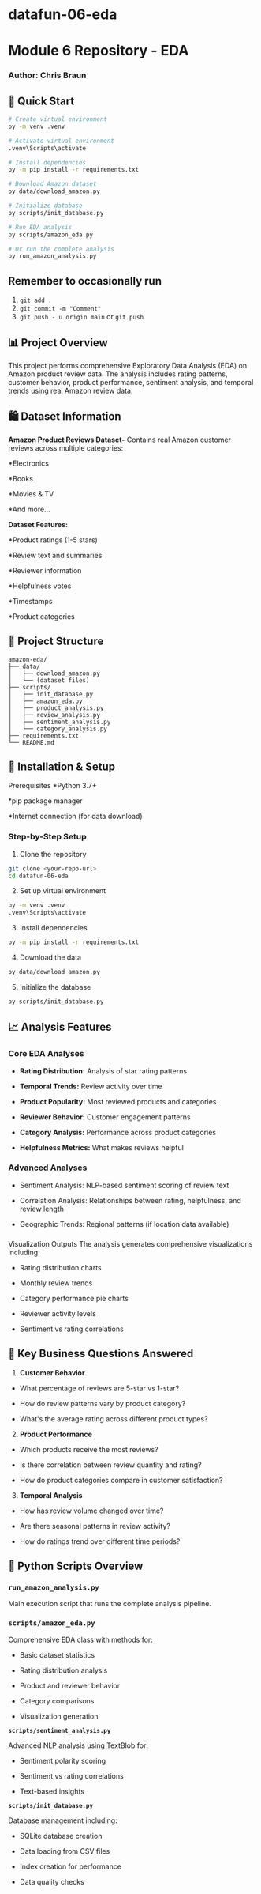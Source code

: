 # datafun-06-eda
# Module 6 Repository - EDA
### Author: Chris Braun

## 🚀 Quick Start

```bash
# Create virtual environment
py -m venv .venv

# Activate virtual environment
.venv\Scripts\activate

# Install dependencies
py -m pip install -r requirements.txt

# Download Amazon dataset
py data/download_amazon.py

# Initialize database
py scripts/init_database.py

# Run EDA analysis
py scripts/amazon_eda.py

# Or run the complete analysis
py run_amazon_analysis.py
```

## Remember to occasionally run
1. ```git add .```
2. ```git commit -m "Comment"```
3. ```git push - u origin main``` or ```git push```

## 📊 Project Overview
This project performs comprehensive Exploratory Data Analysis (EDA) on Amazon product review data. The analysis includes rating patterns, customer behavior, product performance, sentiment analysis, and temporal trends using real Amazon review data.

## 🛍️ Dataset Information
**Amazon Product Reviews Dataset-** Contains real Amazon customer reviews across multiple categories:

*Electronics

*Books

*Movies & TV

*And more...

**Dataset Features:**

*Product ratings (1-5 stars)

*Review text and summaries

*Reviewer information

*Helpfulness votes

*Timestamps

*Product categories

## 📁 Project Structure

```text
amazon-eda/
├── data/
│   ├── download_amazon.py
│   └── (dataset files)
├── scripts/
│   ├── init_database.py
│   ├── amazon_eda.py
│   ├── product_analysis.py
│   ├── review_analysis.py
│   ├── sentiment_analysis.py
│   └── category_analysis.py
├── requirements.txt
└── README.md
```

## 🔧 Installation & Setup
Prerequisites
*Python 3.7+

*pip package manager

*Internet connection (for data download)

### Step-by-Step Setup
1. Clone the repository

```bash
git clone <your-repo-url>
cd datafun-06-eda
```
2. Set up virtual environment

```bash
py -m venv .venv
.venv\Scripts\activate
```
3. Install dependencies

```bash
py -m pip install -r requirements.txt
```
4. Download the data

```bash
py data/download_amazon.py
```
5. Initialize the database

```bash
py scripts/init_database.py
```

## 📈 Analysis Features
### Core EDA Analyses
* **Rating Distribution:** Analysis of star rating patterns

* **Temporal Trends:** Review activity over time

* **Product Popularity:** Most reviewed products and categories

* **Reviewer Behavior:** Customer engagement patterns

* **Category Analysis:** Performance across product categories

* **Helpfulness Metrics:** What makes reviews helpful

### Advanced Analyses
* Sentiment Analysis: NLP-based sentiment scoring of review text

* Correlation Analysis: Relationships between rating, helpfulness, and review length

* Geographic Trends: Regional patterns (if location data available)

###
 Visualization Outputs
The analysis generates comprehensive visualizations including:

* Rating distribution charts

* Monthly review trends

* Category performance pie charts

* Reviewer activity levels

* Sentiment vs rating correlations

## 🎯 Key Business Questions Answered
1. **Customer Behavior**

  * What percentage of reviews are 5-star vs 1-star?

  * How do review patterns vary by product category?

  * What's the average rating across different product types?

2. **Product Performance**

  * Which products receive the most reviews?

  * Is there correlation between review quantity and rating?

  * How do product categories compare in customer satisfaction?

3. **Temporal Analysis**

  * How has review volume changed over time?

  * Are there seasonal patterns in review activity?

  * How do ratings trend over different time periods?
  
## 🐍 Python Scripts Overview
### ```run_amazon_analysis.py``` 

Main execution script that runs the complete analysis pipeline.

### ```scripts/amazon_eda.py```

Comprehensive EDA class with methods for:

* Basic dataset statistics

* Rating distribution analysis

* Product and reviewer behavior

* Category comparisons

* Visualization generation

**```scripts/sentiment_analysis.py```**

Advanced NLP analysis using TextBlob for:

* Sentiment polarity scoring

* Sentiment vs rating correlations

* Text-based insights

**```scripts/init_database.py```**

Database management including:

* SQLite database creation

* Data loading from CSV files

* Index creation for performance

* Data quality checks